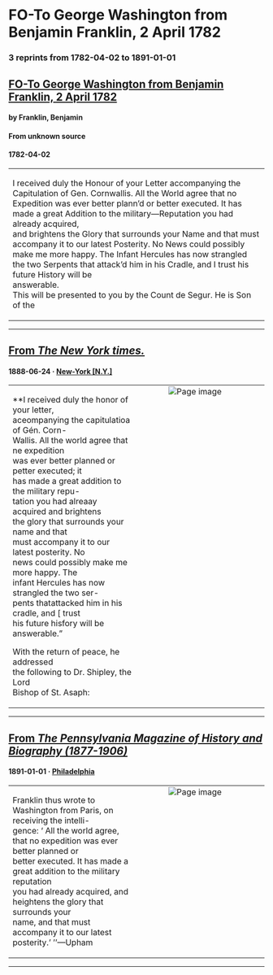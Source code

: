 
# FO-To George Washington from Benjamin Franklin, 2 April 1782

### 3 reprints from 1782-04-02 to 1891-01-01

## [FO-To George Washington from Benjamin Franklin, 2 April 1782](https://founders.archives.gov/documents/Washington/99-01-02-08070)

#### by Franklin, Benjamin

#### From unknown source

#### 1782-04-02

<table style="width: 100%;"><tr><td style="width: 50%">

  
  
I received duly the Honour of your Letter accompanying the Capitulation of Gen. Cornwallis. All the World agree that no Expedition was ever better plann’d or better executed. It has made a great Addition to the military—Reputation you had already acquired,  
and brightens the Glory that surrounds your Name and that must accompany it to our latest Posterity. No News could possibly make me more happy. The Infant Hercules has now strangled the two Serpents that attack’d him in his Cradle, and I trust his future History will be  
answerable.  
This will be presented to you by the Count de Segur. He is Son of the
</td></tr></table>

---

## [From _The New York times._](https://archive.org/details/sim_new-york-times_1888-06-24_37_11487/page/n11/mode/1up?view=theater)

#### 1888-06-24 &middot; [New-York [N.Y.]](http://dbpedia.org/resource/New_York_City)

<table style="width: 100%;"><tr><td style="width: 50%">

  
  
**I received duly the honor of your letter,  
aceompanying the capitulatioa of Gén. Corn-  
Wallis. All the world agree that ne expedition  
was ever better planned or petter executed; it  
has made a great addition to the military repu-  
tation you had alreaay acquired and brightens  
the glory that surrounds your name and that  
must accompany it to our latest posterity. No  
news could possibly make me more happy. The  
infant Hercules has now strangled the two ser-  
pents thatattacked him in his cradle, and [ trust  
his future hisfory will be answerable.”  
  
With the return of peace, he addressed  
the following to Dr. Shipley, the Lord  
Bishop of St. Asaph:
</td><td style="width: 50%; max-height: 75%; margin: auto; display: block;">
<img alt="Page image" src="https://iiif.archive.org/iiif/sim_new-york-times_1888-06-24_37_11487&#0036;11/pct:18.228022,55.291345,12.211538,5.601971/600,/0/default.jpg"/>
</td>
</tr></table>

---

## [From _The Pennsylvania Magazine of History and Biography (1877-1906)_](https://archive.org/details/sim_pennsylvania-magazine-of-history-and-biography_1891_15_2/page/n54/mode/1up?view=theater)

#### 1891-01-01 &middot; [Philadelphia](http://dbpedia.org/resource/Philadelphia)

<table style="width: 100%;"><tr><td style="width: 50%">

  
Franklin thus wrote to Washington from Paris, on receiving the intelli-  
gence: ‘ All the world agree, that no expedition was ever better planned or  
better executed. It has made a great addition to the military reputation  
you had already acquired, and heightens the glory that surrounds your  
name, and that must accompany it to our latest posterity.’ ’’—Upham
</td><td style="width: 50%; max-height: 75%; margin: auto; display: block;">
<img alt="Page image" src="https://iiif.archive.org/iiif/sim_pennsylvania-magazine-of-history-and-biography_1891_15_2&#0036;54/pct:10.933333,70.550162,58.888889,6.418554/600,/0/default.jpg"/>
</td>
</tr></table>

---

